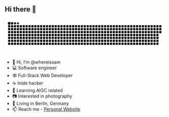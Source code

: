 ## Hi there 👋

![](https://github.com/whereissam/whereissam/blob/main/dist/github-contribution-grid-snake.svg)

- 👋 Hi, I’m @whereissam
- 💻 Software engineer
- 🕸 Full-Stack Web Developer
- ☕️ Inide hacker
- 📱 Learning AIGC related
- 📷 Interested in photography
- 📍 Living in Berlin, Germany
- 📫 Reach me - [Personal Website](https://dev.blockspaces.xyz/)

<!---
**whereissam/whereissam** is a ✨ _special_ ✨ repository because its `README.md` (this file) appears on your GitHub profile.
--->